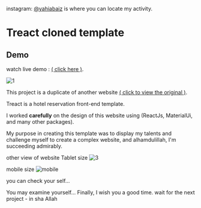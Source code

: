 instagram: [@yahiabaiz](https://www.instagram.com/yahiabaiz/) is where you can locate my activity.

# Treact cloned template

## Demo
 watch live demo : [( click here )](https://iamyahia.github.io/Treact/).

![1](https://user-images.githubusercontent.com/90482598/175720990-e4138d88-21af-4086-b9db-feecc4ca1e35.png)


This project is a duplicate of another website [( click to view the original )](https://treact.owaiskhan.me/components/landingPages/HotelTravelLandingPage).

Treact is a hotel reservation front-end template.

I worked **carefully** on the design of this website using (ReactJs, MaterialUi, and many other packages).

My purpose in creating this template was to display my talents and challenge myself to create a complex website, and alhamdulillah, I'm succeeding admirably.

other view of website
Tablet size
![3](https://user-images.githubusercontent.com/90482598/175721065-fd5ee2d3-dfe9-43ca-9acb-3ab9fd0608a5.png)

mobile size
![mobile](https://user-images.githubusercontent.com/90482598/175721084-33f916e9-fc4d-4123-8654-7be0496dd91c.png)

you can check your self...

You may examine yourself...
Finally, I wish you a good time. wait for the next project - in sha Allah
